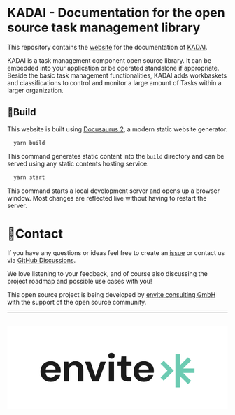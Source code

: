 # KADAI - Documentation for the open source task management library

This repository contains the [website](http://kadai.io/) for the documentation of [KADAI](https://github.com/kadai-io/kadai).

KADAI is a task management component open source library. It can be embedded into your application or be operated standalone if appropriate. Beside the basic task management functionalities, KADAI adds workbaskets and classifications to control and monitor a large amount of Tasks within a larger organization.

## 🔨Build
This website is built using [Docusaurus 2](https://docusaurus.io/), a modern static website generator.

```bash
  yarn build
```
This command generates static content into the `build` directory and can be served using any static contents hosting service.

```bash
  yarn start
```
This command starts a local development server and opens up a browser window. Most changes are reflected live without having to restart the server.

# 📨Contact

If you have any questions or ideas feel free to create an [issue](https://github.com/kadai-io/kadai/issues) or contact us
via [GitHub Discussions](https://github.com/kadai-io/kadai/discussions).

We love listening to your feedback, and of course also discussing the project roadmap and possible use cases with you!

This open source project is being developed by [envite consulting GmbH](https://www.envite.de/)
with the support of the open source community.

---
[![envite consulting GmbH](static/img/envite-black.png)](https://envite.de/)
---